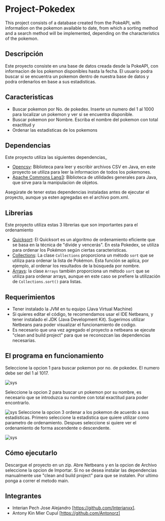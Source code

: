 # Project-Pokedex
This project consists of a database created from the PokeAPI, with information on the pokemon available to date, from which a sorting method and a search method will be implemented, depending on the characteristics of the pokemon.

## Descripción

Este proyecto consiste en una base de datos creada desde la PokeAPI, con informacion de los pokemon disponibles hasta la fecha. El usuario podra buscar si se encuentra un pokemon dentro de nuestra base de datos y podra ordenarlos en base a sus estadisticas.

## Caracteristicas
- Buscar pokemon por No. de pokedex. Inserte un numero del 1 al 1000 para localizar un pokemon y ver si se encuentra disponible.
- Buscar pokemon por Nombre. Escriba el nombre del pokemon con total exactitud y 
- Ordenar las estadisticas de los pokemons

## Dependencias 
Este proyecto utiliza las siguientes dependencias_

- [Opencsv](https://github.com/opencsv/opencsv): Biblioteca para leer y escribir archivos CSV en Java, en este proyecto se utiliza para leer la informacion de todos los pokemones.
- [Apache Commons Lang3](https://commons.apache.org/proper/commons-lang/): Biblioteca de utilidades generales para Java, que sirve para la manipulacion de objetos.

Asegúrate de tener estas dependencias instaladas antes de ejecutar el proyecto, aunque ya esten agregadas en el archivo pom.xml.

## Librerias
Este proyecto utiliza estas 3 librerias que son importantes para el ordenamiento

- [Quicksort](https://es.wikipedia.org/wiki/Quicksort): El Quicksort es un algoritmo de ordenamiento eficiente que se basa en la técnica de "divide y vencerás". En esta Pokedex, se utiliza para ordenar los Pokémon según ciertas caracteristicas.
- [Collections](http://www.reloco.com.ar/prog/java/collections.html): La clase `Collections` proporciona un método `sort` que se utiliza para ordenar la lista de Pokémon. Esta función se aplica, por ejemplo, al ordenar los resultados de la búsqueda por nombre.
- [Arrays](https://jarroba.com/arraylist-en-java-ejemplos/): la clase `Arrays` también proporciona un método `sort` que se utiliza para ordenar arrays, aunque en este caso se prefiere la utilización de `Collections.sort()` para listas.

## Requerimientos

- Tener instalado la JVM en tu equipo (Java Virtual Machine)
- Si quieres editar el código, te recomendamos usar el IDE Netbeans, y tener instalado el JDK (Java Development Kit). Sugerimos utilizar Netbeans para poder visualizar el funcionamiento de codigo.
- Es necesario que una vez agregado el proyecto a netbeans se ejecute "clean and build project" para que se reconozcan las dependencias necesarias. 

## El programa en funcionamiento
Seleccione la opcion 1 para buscar pokemon por no. de pokedex. El numero debe ser del 1 al 1017.

![sys](https://i.imgur.com/UCPNNyD.png)

Seleccione la opcion 2 para buscar un pokemon por su nombre, es necesario que se introduzca su nombre con total exactitud para poder encontrarlo. 

![sys](https://i.imgur.com/2rlOx3y.png)
Seleccione la opcion 3 ordenar a los pokemon de acuerdo a sus estadisticas. Primero seleccione la estadistica que quiere utilizar como parametro de ordenamiento. Despues seleccione si quiere ver el ordenamiento de forma ascendente o descendente.

![sys](https://i.imgur.com/jFdBcNq.png)

## Cómo ejecutarlo

Descargue el proyecto en un zip. Abre Netbeans y en la opcion de Archivo seleccione la opcion de Importar. Si no se desea instalar las dependencias manualmente use "clean and build project" para que se instalen. Por ultimo ponga a correr el metodo main.

## Integrantes
- Interian Pech Jose Alejandro [https://github.com/Interianxx].
- Antony Kin Mier Cupul [https://github.com/Antonorz]
